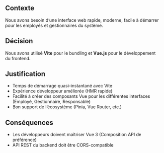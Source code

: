 ## Contexte
Nous avons besoin d’une interface web rapide, moderne, facile à démarrer pour les employés et gestionnaires du système.

## Décision
Nous avons utilisé **Vite** pour le bundling et **Vue.js** pour le développement du frontend.

## Justification
- Temps de démarrage quasi-instantané avec Vite
- Expérience développeur améliorée (HMR rapide)
- Facilité à créer des composants Vue pour les différentes interfaces (Employé, Gestionnaire, Responsable)
- Bon support de l’écosystème (Pinia, Vue Router, etc.)

## Conséquences
- Les développeurs doivent maîtriser Vue 3 (Composition API de préférence)
- API REST du backend doit être CORS-compatible